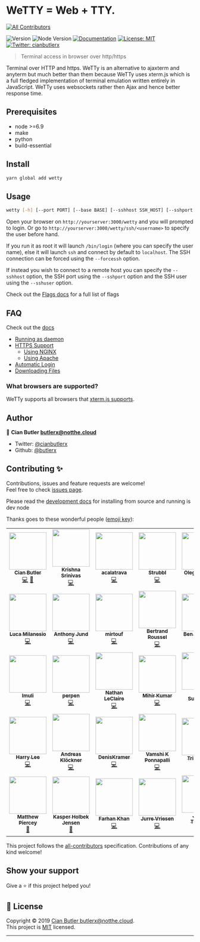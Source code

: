 # WeTTY = Web + TTY.

<!-- ALL-CONTRIBUTORS-BADGE:START - Do not remove or modify this section -->

[![All Contributors](https://img.shields.io/badge/all_contributors-33-orange.svg?style=flat-square)](#contributors-)

<!-- ALL-CONTRIBUTORS-BADGE:END -->

![Version](https://img.shields.io/badge/version-1.1.7-blue.svg?cacheSeconds=2592000)
![Node Version](https://img.shields.io/badge/node-%3E%3D6.9-blue.svg)
[![Documentation](https://img.shields.io/badge/documentation-yes-brightgreen.svg)](https://github.com/butlerx/wetty/tree/master/docs)
[![License: MIT](https://img.shields.io/badge/License-MIT-yellow.svg)](https://github.com/butlerx/wetty/blob/master/LICENSE)
[![Twitter: cianbutlerx](https://img.shields.io/twitter/follow/cianbutlerx.svg?style=social)](https://twitter.com/cianbutlerx)

> Terminal access in browser over http/https

Terminal over HTTP and https. WeTTy is an alternative to ajaxterm and anyterm
but much better than them because WeTTy uses xterm.js which is a full fledged
implementation of terminal emulation written entirely in JavaScript. WeTTy uses
websockets rather then Ajax and hence better response time.

## Prerequisites

- node >=6.9
- make
- python
- build-essential

## Install

```sh
yarn global add wetty
```

## Usage

```sh
wetty [-h] [--port PORT] [--base BASE] [--sshhost SSH_HOST] [--sshport SSH_PORT] [--sshuser SSH_USER] [--host HOST] [--command COMMAND] [--forcessh] [--bypasshelmet] [--title TITLE] [--sslkey SSL_KEY_PATH] [--sslcert SSL_CERT_PATH]
```

Open your browser on `http://yourserver:3000/wetty` and you will prompted to
login. Or go to `http://yourserver:3000/wetty/ssh/<username>` to specify the
user before hand.

If you run it as root it will launch `/bin/login` (where you can specify the
user name), else it will launch `ssh` and connect by default to `localhost`. The
SSH connection can be forced using the `--forcessh` option.

If instead you wish to connect to a remote host you can specify the `--sshhost`
option, the SSH port using the `--sshport` option and the SSH user using the
`--sshuser` option.

Check out the
[Flags docs](https://github.com/butlerx/wetty/blob/master/docs/flags.md) for a
full list of flags

## FAQ

Check out the [docs](https://github.com/butlerx/wetty/tree/master/docs)

- [Running as daemon](https://github.com/butlerx/wetty/blob/master/docs/service.md)
- [HTTPS Support](https://github.com/butlerx/wetty/blob/master/docs/https.md)
  - [Using NGINX](https://github.com/butlerx/wetty/blob/master/docs/nginx.md)
  - [Using Apache](https://github.com/butlerx/wetty/blob/master/docs/apache.md)
- [Automatic Login](https://github.com/butlerx/wetty/blob/master/docs/auto-login.md)
- [Downloading Files](https://github.com/butlerx/wetty/blob/master/docs/downloading-files.md)

### What browsers are supported?

WeTTy supports all browsers that
[xterm.js supports](https://github.com/xtermjs/xterm.js#browser-support).

## Author

👤 **Cian Butler <butlerx@notthe.cloud>**

- Twitter: [@cianbutlerx](https://twitter.com/cianbutlerx)
- Github: [@butlerx](https://github.com/butlerx)

## Contributing ✨

Contributions, issues and feature requests are welcome!<br />Feel free to check
[issues page](https://github.com/butlerx/wetty/issues).

Please read the
[development docs](https://github.com/butlerx/wetty/blob/master/docs/development.md)
for installing from source and running is dev node

Thanks goes to these wonderful people
([emoji key](https://allcontributors.org/docs/en/emoji-key)):

<!-- ALL-CONTRIBUTORS-LIST:START - Do not remove or modify this section -->
<!-- prettier-ignore-start -->
<!-- markdownlint-disable -->
<table>
  <tr>
    <td align="center"><a href="http://cianbutler.ie"><img src="https://avatars1.githubusercontent.com/u/867930?v=4?s=100" width="100px;" alt=""/><br /><sub><b>Cian Butler</b></sub></a><br /><a href="https://github.com/butlerx/WeTTy/commits?author=butlerx" title="Code">💻</a> <a href="https://github.com/butlerx/WeTTy/commits?author=butlerx" title="Documentation">📖</a></td>
    <td align="center"><a href="http://about.me/krishnasrinivas"><img src="https://avatars0.githubusercontent.com/u/634494?v=4?s=100" width="100px;" alt=""/><br /><sub><b>Krishna Srinivas</b></sub></a><br /><a href="https://github.com/butlerx/WeTTy/commits?author=krishnasrinivas" title="Code">💻</a></td>
    <td align="center"><a href="https://github.com/acalatrava"><img src="https://avatars1.githubusercontent.com/u/8502129?v=4?s=100" width="100px;" alt=""/><br /><sub><b>acalatrava</b></sub></a><br /><a href="https://github.com/butlerx/WeTTy/commits?author=acalatrava" title="Code">💻</a></td>
    <td align="center"><a href="https://github.com/Strubbl"><img src="https://avatars3.githubusercontent.com/u/97055?v=4?s=100" width="100px;" alt=""/><br /><sub><b>Strubbl</b></sub></a><br /><a href="https://github.com/butlerx/WeTTy/commits?author=Strubbl" title="Code">💻</a></td>
    <td align="center"><a href="https://github.com/2sheds"><img src="https://avatars3.githubusercontent.com/u/16163?v=4?s=100" width="100px;" alt=""/><br /><sub><b>Oleg Kurapov</b></sub></a><br /><a href="https://github.com/butlerx/WeTTy/commits?author=2sheds" title="Code">💻</a></td>
    <td align="center"><a href="http://www.rabchev.com"><img src="https://avatars0.githubusercontent.com/u/1876061?v=4?s=100" width="100px;" alt=""/><br /><sub><b>Boyan Rabchev</b></sub></a><br /><a href="https://github.com/butlerx/WeTTy/commits?author=rabchev" title="Code">💻</a></td>
    <td align="center"><a href="https://github.com/nosemeocurrenada"><img src="https://avatars1.githubusercontent.com/u/3845708?v=4?s=100" width="100px;" alt=""/><br /><sub><b>Jimmy</b></sub></a><br /><a href="https://github.com/butlerx/WeTTy/commits?author=nosemeocurrenada" title="Code">💻</a></td>
  </tr>
  <tr>
    <td align="center"><a href="http://www.gerritforge.com"><img src="https://avatars3.githubusercontent.com/u/182893?v=4?s=100" width="100px;" alt=""/><br /><sub><b>Luca Milanesio</b></sub></a><br /><a href="https://github.com/butlerx/WeTTy/commits?author=lucamilanesio" title="Code">💻</a></td>
    <td align="center"><a href="http://anthonyjund.com"><img src="https://avatars3.githubusercontent.com/u/39376331?v=4?s=100" width="100px;" alt=""/><br /><sub><b>Anthony Jund</b></sub></a><br /><a href="https://github.com/butlerx/WeTTy/commits?author=antonyjim" title="Code">💻</a></td>
    <td align="center"><a href="https://www.mirtouf.fr"><img src="https://avatars3.githubusercontent.com/u/5165058?v=4?s=100" width="100px;" alt=""/><br /><sub><b>mirtouf</b></sub></a><br /><a href="https://github.com/butlerx/WeTTy/commits?author=mirtouf" title="Code">💻</a></td>
    <td align="center"><a href="https://cor-net.org"><img src="https://avatars1.githubusercontent.com/u/556693?v=4?s=100" width="100px;" alt=""/><br /><sub><b>Bertrand Roussel</b></sub></a><br /><a href="https://github.com/butlerx/WeTTy/commits?author=CoRfr" title="Code">💻</a></td>
    <td align="center"><a href="https://www.benl.com.au/"><img src="https://avatars0.githubusercontent.com/u/6703966?v=4?s=100" width="100px;" alt=""/><br /><sub><b>Ben Letchford</b></sub></a><br /><a href="https://github.com/butlerx/WeTTy/commits?author=benletchford" title="Code">💻</a></td>
    <td align="center"><a href="https://github.com/SouraDutta"><img src="https://avatars0.githubusercontent.com/u/33066261?v=4?s=100" width="100px;" alt=""/><br /><sub><b>SouraDutta</b></sub></a><br /><a href="https://github.com/butlerx/WeTTy/commits?author=SouraDutta" title="Code">💻</a></td>
    <td align="center"><a href="https://github.com/koushikmln"><img src="https://avatars3.githubusercontent.com/u/8670988?v=4?s=100" width="100px;" alt=""/><br /><sub><b>Koushik M.L.N</b></sub></a><br /><a href="https://github.com/butlerx/WeTTy/commits?author=koushikmln" title="Code">💻</a></td>
  </tr>
  <tr>
    <td align="center"><a href="https://imu.li/"><img src="https://avatars3.githubusercontent.com/u/4085046?v=4?s=100" width="100px;" alt=""/><br /><sub><b>Imuli</b></sub></a><br /><a href="https://github.com/butlerx/WeTTy/commits?author=imuli" title="Code">💻</a></td>
    <td align="center"><a href="https://github.com/perpen"><img src="https://avatars2.githubusercontent.com/u/9963805?v=4?s=100" width="100px;" alt=""/><br /><sub><b>perpen</b></sub></a><br /><a href="https://github.com/butlerx/WeTTy/commits?author=perpen" title="Code">💻</a></td>
    <td align="center"><a href="https://nathanleclaire.com"><img src="https://avatars3.githubusercontent.com/u/1476820?v=4?s=100" width="100px;" alt=""/><br /><sub><b>Nathan LeClaire</b></sub></a><br /><a href="https://github.com/butlerx/WeTTy/commits?author=nathanleclaire" title="Code">💻</a></td>
    <td align="center"><a href="https://github.com/MiKr13"><img src="https://avatars2.githubusercontent.com/u/34394719?v=4?s=100" width="100px;" alt=""/><br /><sub><b>Mihir Kumar</b></sub></a><br /><a href="https://github.com/butlerx/WeTTy/commits?author=MiKr13" title="Code">💻</a></td>
    <td align="center"><a href="http://redhat.com"><img src="https://avatars0.githubusercontent.com/u/540893?v=4?s=100" width="100px;" alt=""/><br /><sub><b>Chris Suszynski</b></sub></a><br /><a href="https://github.com/butlerx/WeTTy/commits?author=cardil" title="Code">💻</a></td>
    <td align="center"><a href="http://9wd.de"><img src="https://avatars1.githubusercontent.com/u/1257835?v=4?s=100" width="100px;" alt=""/><br /><sub><b>Felix Bartels</b></sub></a><br /><a href="https://github.com/butlerx/WeTTy/commits?author=fbartels" title="Code">💻</a></td>
    <td align="center"><a href="https://github.com/jarrettgilliam"><img src="https://avatars3.githubusercontent.com/u/5099690?v=4?s=100" width="100px;" alt=""/><br /><sub><b>Jarrett Gilliam</b></sub></a><br /><a href="https://github.com/butlerx/WeTTy/commits?author=jarrettgilliam" title="Code">💻</a></td>
  </tr>
  <tr>
    <td align="center"><a href="https://harrylee.me"><img src="https://avatars0.githubusercontent.com/u/7056279?v=4?s=100" width="100px;" alt=""/><br /><sub><b>Harry Lee</b></sub></a><br /><a href="https://github.com/butlerx/WeTTy/commits?author=harryleesan" title="Code">💻</a></td>
    <td align="center"><a href="http://andreask.cs.illinois.edu"><img src="https://avatars3.githubusercontent.com/u/352067?v=4?s=100" width="100px;" alt=""/><br /><sub><b>Andreas Klöckner</b></sub></a><br /><a href="https://github.com/butlerx/WeTTy/commits?author=inducer" title="Code">💻</a></td>
    <td align="center"><a href="https://github.com/DenisKramer"><img src="https://avatars1.githubusercontent.com/u/23534092?v=4?s=100" width="100px;" alt=""/><br /><sub><b>DenisKramer</b></sub></a><br /><a href="https://github.com/butlerx/WeTTy/commits?author=DenisKramer" title="Code">💻</a></td>
    <td align="center"><a href="https://github.com/vamship"><img src="https://avatars0.githubusercontent.com/u/7143376?v=4?s=100" width="100px;" alt=""/><br /><sub><b>Vamshi K Ponnapalli</b></sub></a><br /><a href="https://github.com/butlerx/WeTTy/commits?author=vamship" title="Code">💻</a></td>
    <td align="center"><a href="https://tridnguyen.com"><img src="https://avatars1.githubusercontent.com/u/1652595?v=4?s=100" width="100px;" alt=""/><br /><sub><b>Tri Nguyen</b></sub></a><br /><a href="https://github.com/butlerx/WeTTy/commits?author=tnguyen14" title="Documentation">📖</a></td>
    <td align="center"><a href="https://felix.pojtinger.com/"><img src="https://avatars1.githubusercontent.com/u/28832235?v=4?s=100" width="100px;" alt=""/><br /><sub><b>Felix Pojtinger</b></sub></a><br /><a href="https://github.com/butlerx/WeTTy/commits?author=pojntfx" title="Documentation">📖</a></td>
    <td align="center"><a href="https://nealey.github.io/"><img src="https://avatars3.githubusercontent.com/u/423780?v=4?s=100" width="100px;" alt=""/><br /><sub><b>Neale Pickett</b></sub></a><br /><a href="https://github.com/butlerx/WeTTy/commits?author=nealey" title="Code">💻</a></td>
  </tr>
  <tr>
    <td align="center"><a href="https://www.matthewpiercey.ml"><img src="https://avatars3.githubusercontent.com/u/22581026?v=4?s=100" width="100px;" alt=""/><br /><sub><b>Matthew Piercey</b></sub></a><br /><a href="https://github.com/butlerx/WeTTy/commits?author=mtpiercey" title="Documentation">📖</a></td>
    <td align="center"><a href="https://github.com/kholbekj"><img src="https://avatars3.githubusercontent.com/u/2786571?v=4?s=100" width="100px;" alt=""/><br /><sub><b>Kasper Holbek Jensen</b></sub></a><br /><a href="https://github.com/butlerx/WeTTy/commits?author=kholbekj" title="Documentation">📖</a></td>
    <td align="center"><a href="https://mastodon.technology/@farhan"><img src="https://avatars1.githubusercontent.com/u/10103765?v=4?s=100" width="100px;" alt=""/><br /><sub><b>Farhan Khan</b></sub></a><br /><a href="https://github.com/butlerx/WeTTy/commits?author=khanzf" title="Code">💻</a></td>
    <td align="center"><a href="https://www.jurrevriesen.nl"><img src="https://avatars1.githubusercontent.com/u/7419259?v=4?s=100" width="100px;" alt=""/><br /><sub><b>Jurre Vriesen</b></sub></a><br /><a href="https://github.com/butlerx/WeTTy/commits?author=jurruh" title="Code">💻</a></td>
    <td align="center"><a href="https://www.kartar.net/"><img src="https://avatars3.githubusercontent.com/u/4365?v=4?s=100" width="100px;" alt=""/><br /><sub><b>James Turnbull</b></sub></a><br /><a href="https://github.com/butlerx/WeTTy/commits?author=jamtur01" title="Code">💻</a></td>
  </tr>
</table>

<!-- markdownlint-enable -->
<!-- prettier-ignore-end -->

<!-- ALL-CONTRIBUTORS-LIST:END -->

This project follows the
[all-contributors](https://github.com/all-contributors/all-contributors)
specification. Contributions of any kind welcome!

## Show your support

Give a ⭐️ if this project helped you!

## 📝 License

Copyright © 2019
[Cian Butler <butlerx@notthe.cloud>](https://github.com/butlerx).<br /> This
project is [MIT](https://github.com/butlerx/wetty/blob/master/LICENSE) licensed.

---
